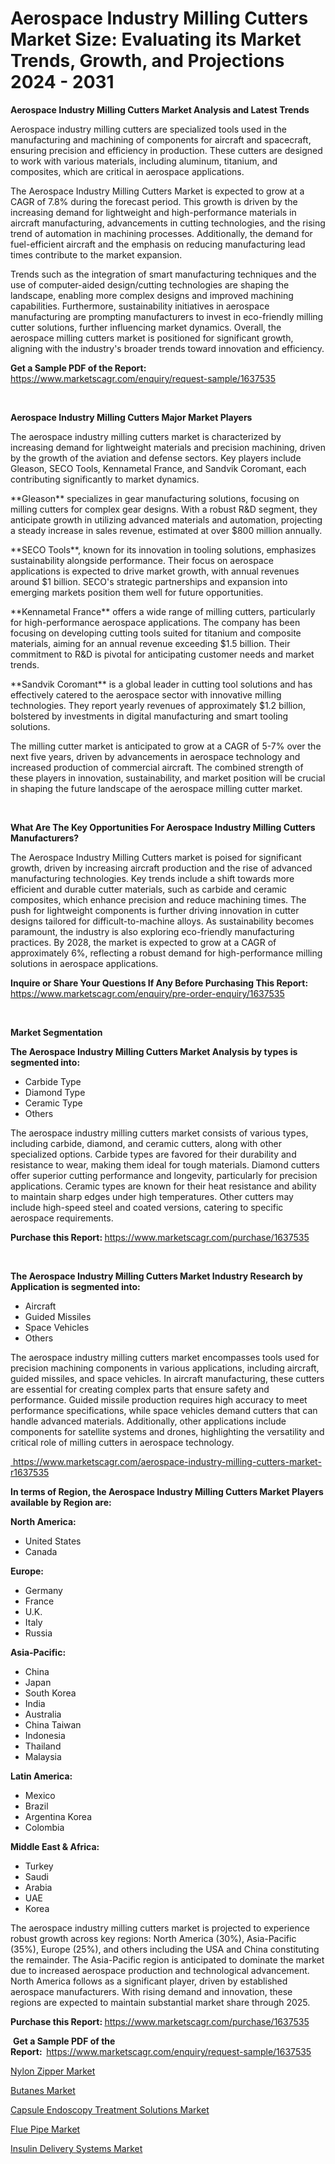 <p><h1>Aerospace Industry Milling Cutters Market Size: Evaluating its Market Trends, Growth, and Projections 2024 - 2031</h1></p><p><strong>Aerospace Industry Milling Cutters Market Analysis and Latest Trends</strong></p>
<p><p>Aerospace industry milling cutters are specialized tools used in the manufacturing and machining of components for aircraft and spacecraft, ensuring precision and efficiency in production. These cutters are designed to work with various materials, including aluminum, titanium, and composites, which are critical in aerospace applications. </p><p>The Aerospace Industry Milling Cutters Market is expected to grow at a CAGR of 7.8% during the forecast period. This growth is driven by the increasing demand for lightweight and high-performance materials in aircraft manufacturing, advancements in cutting technologies, and the rising trend of automation in machining processes. Additionally, the demand for fuel-efficient aircraft and the emphasis on reducing manufacturing lead times contribute to the market expansion. </p><p>Trends such as the integration of smart manufacturing techniques and the use of computer-aided design/cutting technologies are shaping the landscape, enabling more complex designs and improved machining capabilities. Furthermore, sustainability initiatives in aerospace manufacturing are prompting manufacturers to invest in eco-friendly milling cutter solutions, further influencing market dynamics. Overall, the aerospace milling cutters market is positioned for significant growth, aligning with the industry's broader trends toward innovation and efficiency.</p></p>
<p><strong>Get a Sample PDF of the Report:&nbsp;</strong> <a href="https://www.marketscagr.com/enquiry/request-sample/1637535">https://www.marketscagr.com/enquiry/request-sample/1637535</a></p>
<p>&nbsp;</p>
<p><strong>Aerospace Industry Milling Cutters Major Market Players</strong></p>
<p><p>The aerospace industry milling cutters market is characterized by increasing demand for lightweight materials and precision machining, driven by the growth of the aviation and defense sectors. Key players include Gleason, SECO Tools, Kennametal France, and Sandvik Coromant, each contributing significantly to market dynamics.</p><p>**Gleason** specializes in gear manufacturing solutions, focusing on milling cutters for complex gear designs. With a robust R&D segment, they anticipate growth in utilizing advanced materials and automation, projecting a steady increase in sales revenue, estimated at over $800 million annually.</p><p>**SECO Tools**, known for its innovation in tooling solutions, emphasizes sustainability alongside performance. Their focus on aerospace applications is expected to drive market growth, with annual revenues around $1 billion. SECO's strategic partnerships and expansion into emerging markets position them well for future opportunities.</p><p>**Kennametal France** offers a wide range of milling cutters, particularly for high-performance aerospace applications. The company has been focusing on developing cutting tools suited for titanium and composite materials, aiming for an annual revenue exceeding $1.5 billion. Their commitment to R&D is pivotal for anticipating customer needs and market trends.</p><p>**Sandvik Coromant** is a global leader in cutting tool solutions and has effectively catered to the aerospace sector with innovative milling technologies. They report yearly revenues of approximately $1.2 billion, bolstered by investments in digital manufacturing and smart tooling solutions. </p><p>The milling cutter market is anticipated to grow at a CAGR of 5-7% over the next five years, driven by advancements in aerospace technology and increased production of commercial aircraft. The combined strength of these players in innovation, sustainability, and market position will be crucial in shaping the future landscape of the aerospace milling cutter market.</p></p>
<p>&nbsp;</p>
<p><strong>What Are The Key Opportunities For Aerospace Industry Milling Cutters Manufacturers?</strong></p>
<p><p>The Aerospace Industry Milling Cutters market is poised for significant growth, driven by increasing aircraft production and the rise of advanced manufacturing technologies. Key trends include a shift towards more efficient and durable cutter materials, such as carbide and ceramic composites, which enhance precision and reduce machining times. The push for lightweight components is further driving innovation in cutter designs tailored for difficult-to-machine alloys. As sustainability becomes paramount, the industry is also exploring eco-friendly manufacturing practices. By 2028, the market is expected to grow at a CAGR of approximately 6%, reflecting a robust demand for high-performance milling solutions in aerospace applications.</p></p>
<p><strong>Inquire or Share Your Questions If Any Before Purchasing This Report:</strong> <a href="https://www.marketscagr.com/enquiry/pre-order-enquiry/1637535">https://www.marketscagr.com/enquiry/pre-order-enquiry/1637535</a></p>
<p>&nbsp;</p>
<p><strong>Market Segmentation</strong></p>
<p><strong>The Aerospace Industry Milling Cutters Market Analysis by types is segmented into:</strong></p>
<p><ul><li>Carbide Type</li><li>Diamond Type</li><li>Ceramic Type</li><li>Others</li></ul></p>
<p><p>The aerospace industry milling cutters market consists of various types, including carbide, diamond, and ceramic cutters, along with other specialized options. Carbide types are favored for their durability and resistance to wear, making them ideal for tough materials. Diamond cutters offer superior cutting performance and longevity, particularly for precision applications. Ceramic types are known for their heat resistance and ability to maintain sharp edges under high temperatures. Other cutters may include high-speed steel and coated versions, catering to specific aerospace requirements.</p></p>
<p><strong>Purchase this Report:&nbsp;</strong><a href="https://www.marketscagr.com/purchase/1637535">https://www.marketscagr.com/purchase/1637535</a></p>
<p>&nbsp;</p>
<p><strong>The Aerospace Industry Milling Cutters Market Industry Research by Application is segmented into:</strong></p>
<p><ul><li>Aircraft</li><li>Guided Missiles</li><li>Space Vehicles</li><li>Others</li></ul></p>
<p><p>The aerospace industry milling cutters market encompasses tools used for precision machining components in various applications, including aircraft, guided missiles, and space vehicles. In aircraft manufacturing, these cutters are essential for creating complex parts that ensure safety and performance. Guided missile production requires high accuracy to meet performance specifications, while space vehicles demand cutters that can handle advanced materials. Additionally, other applications include components for satellite systems and drones, highlighting the versatility and critical role of milling cutters in aerospace technology.</p></p>
<p><a href="https://www.marketscagr.com/aerospace-industry-milling-cutters-market-r1637535">&nbsp;https://www.marketscagr.com/aerospace-industry-milling-cutters-market-r1637535</a></p>
<p><strong>In terms of Region, the Aerospace Industry Milling Cutters Market Players available by Region are:</strong></p>
<p>
    <p> <strong> North America: </strong>
        <ul>
            <li>United States</li>
            <li>Canada</li>
        </ul>
        </p> 
    <p> <strong> Europe: </strong>
        <ul>
            <li>Germany</li>
            <li>France</li>
            <li>U.K.</li>
            <li>Italy</li>
            <li>Russia</li>
        </ul>
        </p> 
    <p> <strong> Asia-Pacific: </strong>
        <ul>
            <li>China</li>
            <li>Japan</li>
            <li>South Korea</li>
            <li>India</li>
            <li>Australia</li>
            <li>China Taiwan</li>
            <li>Indonesia</li>
            <li>Thailand</li>
            <li>Malaysia</li>
        </ul>
        </p> 
    <p> <strong> Latin America: </strong>
        <ul>
            <li>Mexico</li>
            <li>Brazil</li>
            <li>Argentina Korea</li>
            <li>Colombia</li>
        </ul>
        </p> 
    <p> <strong> Middle East & Africa: </strong>
        <ul>
            <li>Turkey</li>
            <li>Saudi</li>
            <li>Arabia</li>
            <li>UAE</li>
            <li>Korea</li>
        </ul>
    </p>
    </p>
<p><p>The aerospace industry milling cutters market is projected to experience robust growth across key regions: North America (30%), Asia-Pacific (35%), Europe (25%), and others including the USA and China constituting the remainder. The Asia-Pacific region is anticipated to dominate the market due to increased aerospace production and technological advancement. North America follows as a significant player, driven by established aerospace manufacturers. With rising demand and innovation, these regions are expected to maintain substantial market share through 2025.</p></p>
<p><strong>Purchase this Report: </strong><a href="https://www.marketscagr.com/purchase/1637535">https://www.marketscagr.com/purchase/1637535</a></p>
<p>&nbsp;<strong>Get a Sample PDF of the Report:&nbsp;&nbsp;</strong><a href="https://www.marketscagr.com/enquiry/request-sample/1637535">https://www.marketscagr.com/enquiry/request-sample/1637535</a></p>
<p><strong></strong></p>
<p><p><a href="https://issuu.com/reportprime-2/docs/nylon-zipper-market-size-2030.pptx_3302f3c35f699f">Nylon Zipper Market</a></p><p><a href="https://medium.com/@arfinanam2022_92893/what-are-the-growth-drivers-in-butanes-market-fe2b5b4c9811?postPublishedType=repub">Butanes Market</a></p><p><a href="https://medium.com/@arfinanam2022_92893/strategic-roadmap-to-success-global-capsule-endoscopy-treatment-solutions-market-analysis-2024-9db296009de8?postPublishedType=repub">Capsule Endoscopy Treatment Solutions Market</a></p><p><a href="https://issuu.com/reportprime-2/docs/flue-pipe-market-size-2030.pptx_a4dfdad209eec0">Flue Pipe Market</a></p><p><a href="https://www.linkedin.com/pulse/insulin-delivery-systems-market-essentials-key-players-demand-xxsac?trackingId=IIqMSvJ6RwahdJcgU9PkWw%3D%3D">Insulin Delivery Systems Market</a></p></p>